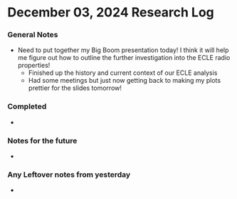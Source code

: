 # December 03, 2024 Research Log
### General Notes
* Need to put together my Big Boom presentation today! I think it will help me figure out how to outline the further investigation into the ECLE radio properties!
  * Finished up the history and current context of our ECLE analysis
  * Had some meetings but just now getting back to making my plots prettier for the slides tomorrow!

### Completed
* 

### Notes for the future
* 

### Any Leftover notes from yesterday
* 
